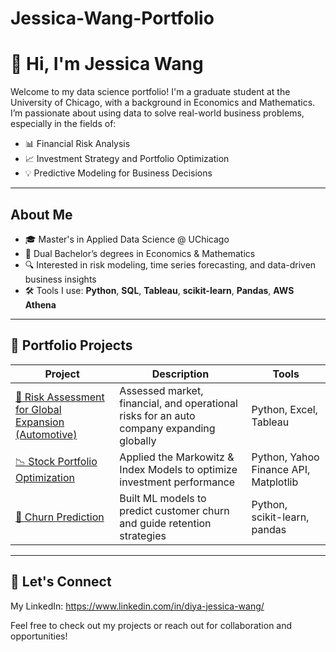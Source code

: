 # Jessica-Wang-Portfolio
# 👋 Hi, I'm Jessica Wang

Welcome to my data science portfolio! I'm a graduate student at the University of Chicago, with a background in Economics and Mathematics. I’m passionate about using data to solve real-world business problems, especially in the fields of:

- 📊 Financial Risk Analysis  
- 📈 Investment Strategy and Portfolio Optimization  
- 💡 Predictive Modeling for Business Decisions  

---

## About Me

- 🎓 Master's in Applied Data Science @ UChicago  
- 🧮 Dual Bachelor’s degrees in Economics & Mathematics  
- 🔍 Interested in risk modeling, time series forecasting, and data-driven business insights  
- 🛠 Tools I use: **Python**, **SQL**, **Tableau**, **scikit-learn**, **Pandas**, **AWS Athena**

---

## 📁 Portfolio Projects

| Project | Description | Tools |
|--------|-------------|-------|
| [📌 Risk Assessment for Global Expansion (Automotive)](link-to-project-folder) | Assessed market, financial, and operational risks for an auto company expanding globally | Python, Excel, Tableau |
| [📉 Stock Portfolio Optimization](link-to-project-folder) | Applied the Markowitz & Index Models to optimize investment performance | Python, Yahoo Finance API, Matplotlib |
| [🔄 Churn Prediction](link-to-project-folder) | Built ML models to predict customer churn and guide retention strategies | Python, scikit-learn, pandas |

---

## 🔗 Let's Connect
My LinkedIn: https://www.linkedin.com/in/diya-jessica-wang/

Feel free to check out my projects or reach out for collaboration and opportunities!

